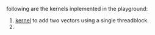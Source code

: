 following are the kernels inplemented in the playground:
1. [kernel](../playground/vecaddsigle.cu) to add two vectors using a single threadblock. 
2. 